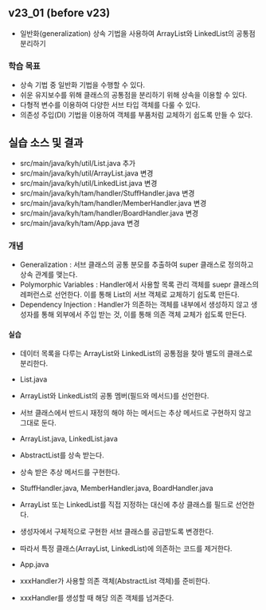 ## v23_01 (before v23)
 - 일반화(generalization) 상속 기법을 사용하여 ArrayList와 LinkedList의 공통점 분리하기


### 학습 목표
 - 상속 기법 중 일반화 기법을 수행할 수 있다.
 - 쉬운 유지보수를 위해 클래스의 공통점을 분리하기 위해 상속을 이용할 수 있다.
  - 다형적 변수를 이용하여 다양한 서브 타입 객체를 다룰 수 있다.
  - 의존성 주입(DI) 기법을 이용하여 객체를 부품처럼 교체하기 쉽도록 만들 수 있다.

## 실습 소스 및 결과

- src/main/java/kyh/util/List.java 추가
- src/main/java/kyh/util/ArrayList.java 변경
- src/main/java/kyh/util/LinkedList.java 변경
- src/main/java/kyh/tam/handler/StuffHandler.java 변경
- src/main/java/kyh/tam/handler/MemberHandler.java 변경
- src/main/java/kyh/tam/handler/BoardHandler.java 변경
- src/main/java/kyh/tam/App.java 변경

### 개념
  - Generalization : 서브 클래스의 공통 분모를 추출하여 super 클래스로 정의하고 상속 관계를 맺는다.
  - Polymorphic Variables : Handler에서 사용할 목록 관리 객체를 suepr 클래스의 레퍼런스로 선언한다. 이를 통해 List의 서브 객체로 교체하기 쉽도록 만든다.
  - Dependency Injection : Handler가 의존하는 객체를 내부에서 생성하지 않고 생성자를 통해 외부에서 주입 받는 것, 이를 통해 의존 객체 교체가 쉽도록 만든다.

#### 실습
- 데이터 목록을 다루는 ArrayList와 LinkedList의 공통점을 찾아 별도의 클래스로 분리한다.

- List.java
 - ArrayList와 LinkedList의 공통 멤버(필드와 메서드)를 선언한다.
  - 서브 클래스에서 반드시 재정의 해야 하는 메서드는 추상 메서드로 구현하지 않고 그대로 둔다.

- ArrayList.java, LinkedList.java
 - AbstractList를 상속 받는다.
 - 상속 받은 추상 메서드를 구현한다.

- StuffHandler.java, MemberHandler.java, BoardHandler.java
 - ArrayList 또는 LinkedList를 직접 지정하는 대신에 추상 클래스를 필드로 선언한다.
 - 생성자에서 구체적으로 구현한 서브 클래스를 공급받도록 변경한다.
 - 따라서 특정 클래스(ArrayList, LinkedList)에 의존하는 코드를 제거한다.

- App.java
 - xxxHandler가 사용할 의존 객체(AbstractList 객체)를 준비한다.
 - xxxHandler를 생성할 때 해당 의존 객체를 넘겨준다.
